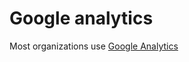 # Google analytics

Most organizations use [Google Analytics](https://analytics.google.com/analytics/web/)

